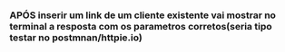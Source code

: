 ### APÓS inserir um link de um cliente existente vai mostrar no terminal a resposta com os parametros corretos(seria tipo testar no postmnan/httpie.io)
